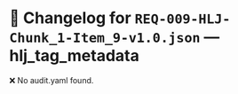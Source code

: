 # 📝 Changelog for `REQ-009-HLJ-Chunk_1-Item_9-v1.0.json` — **hlj_tag_metadata**

❌ No audit.yaml found.
